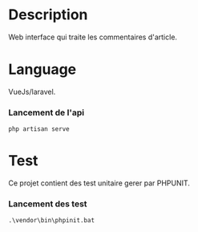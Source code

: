 # Description

Web interface qui traite les commentaires d'article.

# Language

VueJs/laravel.

### Lancement de l'api

```
php artisan serve
```

# Test

Ce projet contient des test unitaire gerer par PHPUNIT.

### Lancement des test

```
.\vendor\bin\phpinit.bat
```
